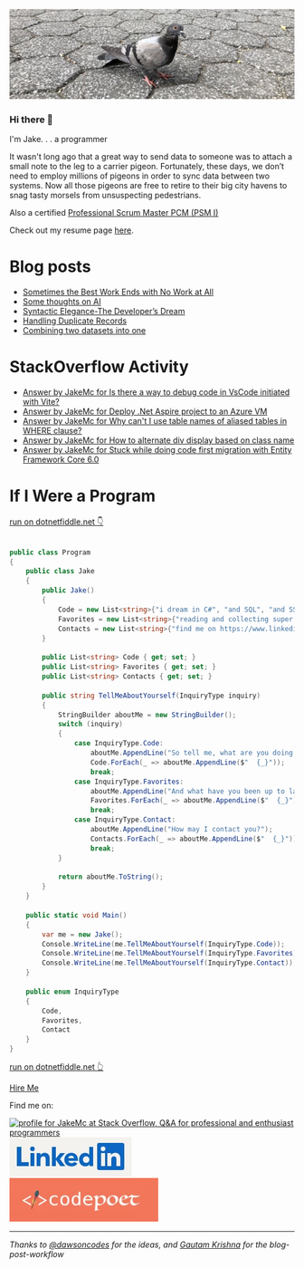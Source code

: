 [![Header](https://github.com/jakemclelland/jakemclelland/blob/main/assets/Pigeon%2020220904-02.png "Header")](https://jakemclelland.github.io/cv/)

### Hi there 👋

I'm Jake. . . a programmer

<p>It wasn't long ago that a great way to send data to someone was to attach a small note to the leg to a carrier pigeon. Fortunately, these days, we don’t need to employ millions of pigeons in order to sync data between two systems. Now all those pigeons are free to retire to their big city havens to snag tasty morsels from unsuspecting pedestrians.</p>

<p>Also a certified <a href="https://www.credly.com/badges/305cd2d9-929d-4b65-9bed-f06c3611b91f/public_url">Professional Scrum Master PCM (PSM I)</a></p>

<p>Check out my resume page <a href="https://jakemclelland.github.io/resume/">here</a>.</p>

# Blog posts
<!-- BLOG-POST-LIST:START -->
- [Sometimes the Best Work Ends with No Work at All](https://dev.to/jakemclelland/sometimes-the-best-work-ends-with-no-work-at-all-2hig)
- [Some thoughts on AI](https://dev.to/jakemclelland/some-thoughts-on-ai-5g6i)
- [Syntactic Elegance-The Developer’s Dream](https://dev.to/jakemclelland/syntactic-elegance-the-developers-dream-329b)
- [Handling Duplicate Records](https://dev.to/jakemclelland/handling-duplicate-records-4l57)
- [Combining two datasets into one](https://dev.to/jakemclelland/combining-two-datasets-into-one-3826)
<!-- BLOG-POST-LIST:END -->

# StackOverflow Activity
<!-- STACKOVERFLOW:START -->
- [Answer by JakeMc for Is there a way to debug code in VsCode initiated with Vite?](https://stackoverflow.com/questions/66147328/is-there-a-way-to-debug-code-in-vscode-initiated-with-vite/79468088#79468088)
- [Answer by JakeMc for Deploy .Net Aspire project to an Azure VM](https://stackoverflow.com/questions/78810200/deploy-net-aspire-project-to-an-azure-vm/78816965#78816965)
- [Answer by JakeMc for Why can&#39;t I use table names of aliased tables in WHERE clause?](https://stackoverflow.com/questions/78678900/why-cant-i-use-table-names-of-aliased-tables-in-where-clause/78679140#78679140)
- [Answer by JakeMc for How to alternate div display based on class name](https://stackoverflow.com/questions/77867345/how-to-alternate-div-display-based-on-class-name/77867544#77867544)
- [Answer by JakeMc for Stuck while doing code first migration with Entity Framework Core 6.0](https://stackoverflow.com/questions/73557508/stuck-while-doing-code-first-migration-with-entity-framework-core-6-0/73558756#73558756)
<!-- STACKOVERFLOW:END -->

# If I Were a Program
<a href="https://dotnetfiddle.net/HGqeVp">run on dotnetfiddle.net :point_down:</a>
```c#

public class Program
{
	public class Jake
	{
		public Jake()
		{
			Code = new List<string>{"i dream in C#", "and SQL", "and SSIS", "my nightmares usually involve JavaScript", "but Swift and React Native seems pretty interesting"};
			Favorites = new List<string>{"reading and collecting super old books", "i'm a huge fan of the ancient art of bonsai", "i also have an aquascape aquarium"};
			Contacts = new List<string>{"find me on https://www.linkedin.com/in/jakemclelland", "or hire me at https://www.codepoetllc.com"};
		}

		public List<string> Code { get; set; }
		public List<string> Favorites { get; set; }
		public List<string> Contacts { get; set; }

		public string TellMeAboutYourself(InquiryType inquiry)
		{
			StringBuilder aboutMe = new StringBuilder();
			switch (inquiry)
			{
				case InquiryType.Code:
					aboutMe.AppendLine("So tell me, what are you doing these days?");
					Code.ForEach(_ => aboutMe.AppendLine($"  {_}"));
					break;
				case InquiryType.Favorites:
					aboutMe.AppendLine("And what have you been up to lately?");
					Favorites.ForEach(_ => aboutMe.AppendLine($"  {_}"));
					break;
				case InquiryType.Contact:
					aboutMe.AppendLine("How may I contact you?");
					Contacts.ForEach(_ => aboutMe.AppendLine($"  {_}"));
					break;
			}
			
			return aboutMe.ToString();
		}
	}

	public static void Main()
	{
		var me = new Jake();
		Console.WriteLine(me.TellMeAboutYourself(InquiryType.Code));
		Console.WriteLine(me.TellMeAboutYourself(InquiryType.Favorites));
		Console.WriteLine(me.TellMeAboutYourself(InquiryType.Contact));
	}

	public enum InquiryType
	{
		Code,
		Favorites,
		Contact
	}	
}
```
<a href="https://dotnetfiddle.net/HGqeVp">run on dotnetfiddle.net :point_up_2:</a>

<p><a href="https://forms.gle/XbNLBM1YMcb7UNzz7">Hire Me</a></p>

<p>Find me on:</p>
<a href="https://stackoverflow.com/users/2859272/jakemc"><img src="https://stackoverflow.com/users/flair/2859272.png?theme=dark" width="208" height="58" alt="profile for JakeMc at Stack Overflow, Q&amp;A for professional and enthusiast programmers" title="profile for JakeMc at Stack Overflow, Q&amp;A for professional and enthusiast programmers"></a>

<div class="badge-base LI-profile-badge" data-locale="en_US" data-size="large" data-theme="dark" data-type="VERTICAL" data-vanity="jakemclelland" data-version="v1"><a class="badge-base__link LI-simple-link" href="https://www.linkedin.com/in/jakemclelland?trk=profile-badge"><img alt="Linked In Logo" src="https://github.com/jakemclelland/jakemclelland/blob/main/assets/linked-in-logo.jpg"></a></div>

<div>
   <a href="https://www.codepoetllc.com"><img alt="Codepoet Logo" src="https://github.com/jakemclelland/jakemclelland/blob/main/assets/codepoet-logo.jpg"></a>
</div>

---
      
<div>
	<i>Thanks to <a href="https://dev.to/dawsoncodes">@dawsoncodes</a> for the ideas, and <a href="https://github.com/gautamkrishnar">Gautam Krishna</a> for the blog-post-workflow</i>
</div>

